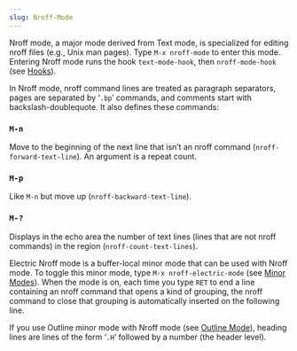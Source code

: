 ```yaml
---
slug: Nroff-Mode
---
```


Nroff mode, a major mode derived from Text mode, is specialized for editing nroff files (e.g., Unix man pages). Type `M-x nroff-mode` to enter this mode. Entering Nroff mode runs the hook `text-mode-hook`, then `nroff-mode-hook` (see [Hooks](Hooks)).

In Nroff mode, nroff command lines are treated as paragraph separators, pages are separated by ‘`.bp`’ commands, and comments start with backslash-doublequote. It also defines these commands:

### `M-n`

Move to the beginning of the next line that isn’t an nroff command (`nroff-forward-text-line`). An argument is a repeat count.

### `M-p`

Like `M-n` but move up (`nroff-backward-text-line`).

### `M-?`

Displays in the echo area the number of text lines (lines that are not nroff commands) in the region (`nroff-count-text-lines`).

Electric Nroff mode is a buffer-local minor mode that can be used with Nroff mode. To toggle this minor mode, type `M-x nroff-electric-mode` (see [Minor Modes](Minor-Modes)). When the mode is on, each time you type `RET` to end a line containing an nroff command that opens a kind of grouping, the nroff command to close that grouping is automatically inserted on the following line.

If you use Outline minor mode with Nroff mode (see [Outline Mode](Outline-Mode)), heading lines are lines of the form ‘`.H`’ followed by a number (the header level).
